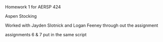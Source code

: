 Homework 1 for AERSP 424

Aspen Stocking

Worked with Jayden Slotnick and Logan Feeney through out the assignment

assignments 6 & 7 put in the same script
